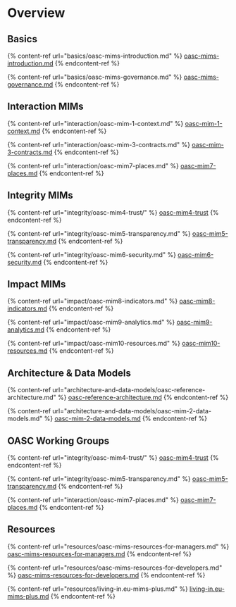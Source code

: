 # Overview

## Basics

{% content-ref url="basics/oasc-mims-introduction.md" %}
[oasc-mims-introduction.md](basics/oasc-mims-introduction.md)
{% endcontent-ref %}

{% content-ref url="basics/oasc-mims-governance.md" %}
[oasc-mims-governance.md](basics/oasc-mims-governance.md)
{% endcontent-ref %}

## Interaction MIMs

{% content-ref url="interaction/oasc-mim-1-context.md" %}
[oasc-mim-1-context.md](interaction/oasc-mim-1-context.md)
{% endcontent-ref %}

{% content-ref url="interaction/oasc-mim-3-contracts.md" %}
[oasc-mim-3-contracts.md](interaction/oasc-mim-3-contracts.md)
{% endcontent-ref %}

{% content-ref url="interaction/oasc-mim7-places.md" %}
[oasc-mim7-places.md](interaction/oasc-mim7-places.md)
{% endcontent-ref %}

## Integrity MIMs

{% content-ref url="integrity/oasc-mim4-trust/" %}
[oasc-mim4-trust](integrity/oasc-mim4-trust/)
{% endcontent-ref %}

{% content-ref url="integrity/oasc-mim5-transparency.md" %}
[oasc-mim5-transparency.md](integrity/oasc-mim5-transparency.md)
{% endcontent-ref %}

{% content-ref url="integrity/oasc-mim6-security.md" %}
[oasc-mim6-security.md](integrity/oasc-mim6-security.md)
{% endcontent-ref %}

## Impact MIMs

{% content-ref url="impact/oasc-mim8-indicators.md" %}
[oasc-mim8-indicators.md](impact/oasc-mim8-indicators.md)
{% endcontent-ref %}

{% content-ref url="impact/oasc-mim9-analytics.md" %}
[oasc-mim9-analytics.md](impact/oasc-mim9-analytics.md)
{% endcontent-ref %}

{% content-ref url="impact/oasc-mim10-resources.md" %}
[oasc-mim10-resources.md](impact/oasc-mim10-resources.md)
{% endcontent-ref %}

## Architecture & Data Models

{% content-ref url="architecture-and-data-models/oasc-reference-architecture.md" %}
[oasc-reference-architecture.md](architecture-and-data-models/oasc-reference-architecture.md)
{% endcontent-ref %}

{% content-ref url="architecture-and-data-models/oasc-mim-2-data-models.md" %}
[oasc-mim-2-data-models.md](architecture-and-data-models/oasc-mim-2-data-models.md)
{% endcontent-ref %}

## OASC Working Groups

{% content-ref url="integrity/oasc-mim4-trust/" %}
[oasc-mim4-trust](integrity/oasc-mim4-trust/)
{% endcontent-ref %}

{% content-ref url="integrity/oasc-mim5-transparency.md" %}
[oasc-mim5-transparency.md](integrity/oasc-mim5-transparency.md)
{% endcontent-ref %}

{% content-ref url="interaction/oasc-mim7-places.md" %}
[oasc-mim7-places.md](interaction/oasc-mim7-places.md)
{% endcontent-ref %}

## Resources

{% content-ref url="resources/oasc-mims-resources-for-managers.md" %}
[oasc-mims-resources-for-managers.md](resources/oasc-mims-resources-for-managers.md)
{% endcontent-ref %}

{% content-ref url="resources/oasc-mims-resources-for-developers.md" %}
[oasc-mims-resources-for-developers.md](resources/oasc-mims-resources-for-developers.md)
{% endcontent-ref %}

{% content-ref url="resources/living-in.eu-mims-plus.md" %}
[living-in.eu-mims-plus.md](resources/living-in.eu-mims-plus.md)
{% endcontent-ref %}





